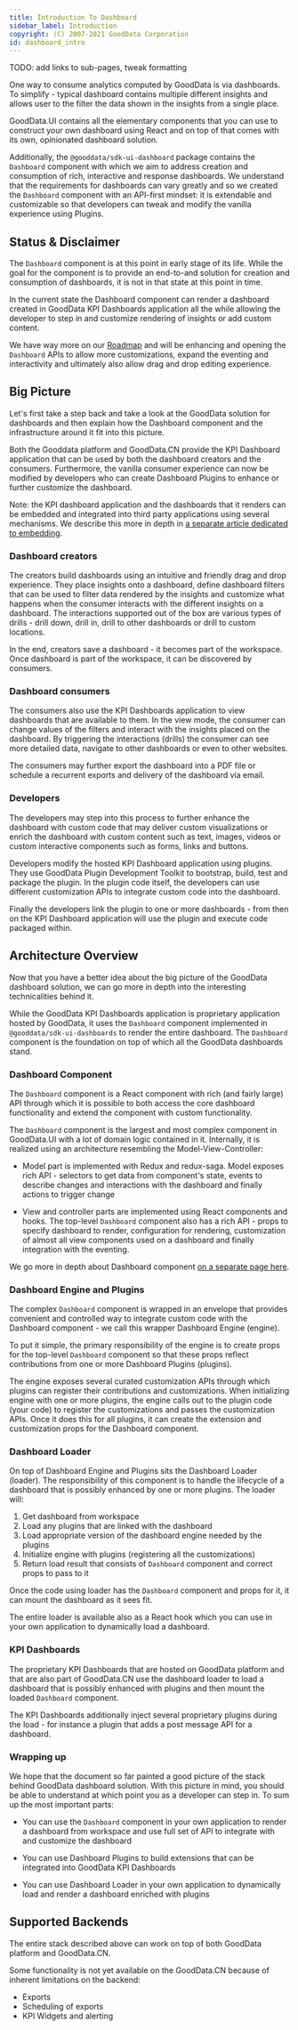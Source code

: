```yaml
---
title: Introduction To Dashboard
sidebar_label: Introduction
copyright: (C) 2007-2021 GoodData Corporation
id: dashboard_intro
---
```


TODO: add links to sub-pages, tweak formatting

One way to consume analytics computed by GoodData is via dashboards. To simplify - typical dashboard contains multiple
different insights and allows user to the filter the data shown in the insights from a single place.

GoodData.UI contains all the elementary components that you can use to construct your own dashboard using React and
on top of that comes with its own, opinionated dashboard solution.

Additionally, the `@gooddata/sdk-ui-dashboard` package contains the `Dashboard` component with which we aim to address creation
and consumption of rich, interactive and response dashboards. We understand that the requirements for dashboards can
vary greatly and so we created the `Dashboard` component with an API-first mindset: it is extendable and customizable
so that developers can tweak and modify the vanilla experience using Plugins.

## Status & Disclaimer

The `Dashboard` component is at this point in early stage of its life. While the goal for the component is to
provide an end-to-and solution for creation and consumption of dashboards, it is not in that state at this point in
time.

In the current state the Dashboard component can render a dashboard created in GoodData KPI Dashboards application all
the while allowing the developer to step in and customize rendering of insights or add custom content.

We have way more on our [Roadmap](01_intro__roadmap.md) and will be enhancing and opening the `Dashboard` APIs to allow
more customizations, expand the eventing and interactivity and ultimately also allow drag and drop editing experience.

## Big Picture

Let's first take a step back and take a look at the GoodData solution for dashboards and then explain how the Dashboard
component and the infrastructure around it fit into this picture.

Both the Gooddata platform and GoodData.CN provide the KPI Dashboard application that can be used by both the
dashboard creators and the consumers. Furthermore, the vanilla consumer experience can now be modified by developers
who can create Dashboard Plugins to enhance or further customize the dashboard.

Note: the KPI dashboard application and the dashboards that it renders can be embedded and integrated into third party
applications using several mechanisms. We describe this more in depth in [a separate article dedicated to embedding](18_dashboard_embedding.md).

### Dashboard creators

The creators build dashboards using an intuitive and friendly drag and drop experience. They place insights onto
a dashboard, define dashboard filters that can be used to filter data rendered by the insights and customize what happens
when the consumer interacts with the different insights on a dashboard. The interactions supported out of the box are
various types of drills - drill down, drill in, drill to other dashboards or drill to custom locations.

In the end, creators save a dashboard - it becomes part of the workspace. Once dashboard is part of the workspace, it
can be discovered by consumers.

### Dashboard consumers

The consumers also use the KPI Dashboards application to view dashboards that are available to them. In the view mode,
the consumer can change values of the filters and interact with the insights placed on the dashboard. By triggering
the interactions (drills) the consumer can see more detailed data, navigate to other dashboards or even to other
websites.

The consumers may further export the dashboard into a PDF file or schedule a recurrent exports and delivery of the
dashboard via email.

### Developers

The developers may step into this process to further enhance the dashboard with custom code that may deliver custom
visualizations or enrich the dashboard with custom content such as text, images, videos or custom interactive
components such as forms, links and buttons.

Developers modify the hosted KPI Dashboard application using plugins. They use GoodData Plugin Development Toolkit to
bootstrap, build, test and package the plugin. In the plugin code itself, the developers can use different customization
APIs to integrate custom code into the dashboard.

Finally the developers link the plugin to one or more dashboards - from then on the KPI Dashboard application will
use the plugin and execute code packaged within.

## Architecture Overview

Now that you have a better idea about the big picture of the GoodData dashboard solution, we can go more in depth
into the interesting technicalities behind it.

While the GoodData KPI Dashboards application is proprietary application hosted by GoodData, it uses the `Dashboard`
component implemented in `@gooddata/sdk-ui-dashboards` to render the entire dashboard. The `Dashboard` component
is the foundation on top of which all the GoodData dashboards stand.

### Dashboard Component

The `Dashboard` component is a React component with rich (and fairly large) API through which it is possible to
both access the core dashboard functionality and extend the component with custom functionality.

The `Dashboard` component is the largest and most complex component in GoodData.UI with a lot of domain logic
contained in it. Internally, it is realized using an architecture resembling the Model-View-Controller:

-  Model part is implemented with Redux and redux-saga. Model exposes rich API - selectors to get data from
   component's state, events to describe changes and interactions with the dashboard and finally actions to trigger
   change

-  View and controller parts are implemented using React components and hooks. The top-level `Dashboard` component
   also has a rich API - props to specify dashboard to render, configuration for rendering, customization of almost
   all view components used on a dashboard and finally integration with the eventing.

We go more in depth about Dashboard component [on a separate page here](18_dashboard_component.md).

### Dashboard Engine and Plugins

The complex `Dashboard` component is wrapped in an envelope that provides convenient and controlled way to integrate
custom code with the Dashboard component - we call this wrapper Dashboard Engine (engine).

To put it simple, the primary responsibility of the engine is to create props for the top-level `Dashboard` component
so that these props reflect contributions from one or more Dashboard Plugins (plugins).

The engine exposes several curated customization APIs through which plugins can register their contributions and
customizations. When initializing engine with one or more plugins, the engine calls out to the plugin code (your code)
to register the customizations and passes the customization APIs. Once it does this for all plugins, it can create
the extension and customization props for the Dashboard component.

### Dashboard Loader

On top of Dashboard Engine and Plugins sits the Dashboard Loader (loader). The responsibility of this component is to handle
the lifecycle of a dashboard that is possibly enhanced by one or more plugins. The loader will:

1.  Get dashboard from workspace
2.  Load any plugins that are linked with the dashboard
3.  Load appropriate version of the dashboard engine needed by the plugins
4.  Initialize engine with plugins (registering all the customizations)
5.  Return load result that consists of `Dashboard` component and correct props to pass to it

Once the code using loader has the `Dashboard` component and props for it, it can mount the dashboard as it sees
fit.

The entire loader is available also as a React hook which you can use in your own application to dynamically load
a dashboard.

### KPI Dashboards

The proprietary KPI Dashboards that are hosted on GoodData platform and that are also part of GoodData.CN use the
dashboard loader to load a dashboard that is possibly enhanced with plugins and then mount the loaded `Dashboard`
component.

The KPI Dashboards additionally inject several proprietary plugins during the load - for instance a plugin that
adds a post message API for a dashboard.

### Wrapping up

We hope that the document so far painted a good picture of the stack behind GoodData dashboard solution. With this picture
in mind, you should be able to understand at which point you as a developer can step in. To sum up the most important
parts:

-   You can use the `Dashboard` component in your own application to render a dashboard from workspace and use full
    set of API to integrate with and customize the dashboard

-   You can use Dashboard Plugins to build extensions that can be integrated into GoodData KPI Dashboards

-   You can use Dashboard Loader in your own application to dynamically load and render a dashboard enriched with plugins

## Supported Backends

The entire stack described above can work on top of both GoodData platform and GoodData.CN.

Some functionality is not yet available on the GoodData.CN because of inherent limitations on the backend:

-  Exports
-  Scheduling of exports
-  KPI Widgets and alerting
